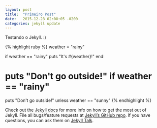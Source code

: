 ```yaml
---
layout: post
title:  "Primeiro Post"
date:   2015-12-28 02:08:05 -0200
categories: jekyll update
---
```

Testando o Jekyll. :)

{% highlight ruby %}
weather = "rainy"

if weather == "rainy"
  puts "It's #{weather}!"
end

# puts "Don't go outside!" if weather == "rainy"
puts "Don't go outside!" unless weather == "sunny"
{% endhighlight %}

Check out the [Jekyll docs][jekyll-docs] for more info on how to get the most out of Jekyll. File all bugs/feature requests at [Jekyll’s GitHub repo][jekyll-gh]. If you have questions, you can ask them on [Jekyll Talk][jekyll-talk].

[jekyll-docs]: http://jekyllrb.com/docs/home
[jekyll-gh]:   https://github.com/jekyll/jekyll
[jekyll-talk]: https://talk.jekyllrb.com/
